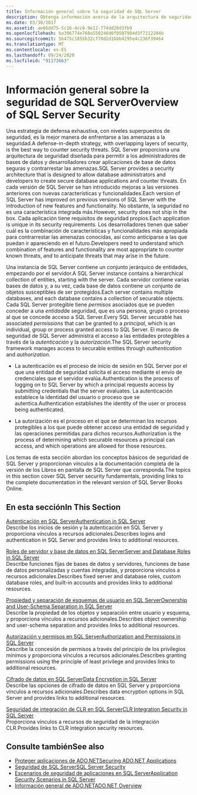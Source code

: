 ```yaml
---
title: Información general sobre la seguridad de SQL Server
description: Obtenga información acerca de la arquitectura de seguridad de SQL Server para saber qué características y funcionalidad contrarrestan las amenazas conocidas y para anticiparse a las amenazas futuras.
ms.date: 03/30/2017
ms.assetid: ae66dd75-5c16-4cc0-9e12-774dd26d3fb9
ms.openlocfilehash: ba396774e760a550246d0f0507984d3f7212204b
ms.sourcegitcommit: 5b475c1855b32cf78d2d1bbb4295e4c236f39464
ms.translationtype: MT
ms.contentlocale: es-ES
ms.lasthandoff: 09/24/2020
ms.locfileid: "91172663"
---
```

# <a name="overview-of-sql-server-security"></a><span data-ttu-id="8e4ee-103">Información general sobre la seguridad de SQL Server</span><span class="sxs-lookup"><span data-stu-id="8e4ee-103">Overview of SQL Server Security</span></span>

<span data-ttu-id="8e4ee-104">Una estrategia de defensa exhaustiva, con niveles superpuestos de seguridad, es la mejor manera de enfrentarse a las amenazas a la seguridad.</span><span class="sxs-lookup"><span data-stu-id="8e4ee-104">A defense-in-depth strategy, with overlapping layers of security, is the best way to counter security threats.</span></span> <span data-ttu-id="8e4ee-105">SQL Server proporciona una arquitectura de seguridad diseñada para permitir a los administradores de bases de datos y desarrolladores crear aplicaciones de base de datos seguras y contrarrestar las amenazas.</span><span class="sxs-lookup"><span data-stu-id="8e4ee-105">SQL Server provides a security architecture that is designed to allow database administrators and developers to create secure database applications and counter threats.</span></span> <span data-ttu-id="8e4ee-106">En cada versión de SQL Server se han introducido mejoras a las versiones anteriores con nuevas características y funcionalidades.</span><span class="sxs-lookup"><span data-stu-id="8e4ee-106">Each version of SQL Server has improved on previous versions of SQL Server with the introduction of new features and functionality.</span></span> <span data-ttu-id="8e4ee-107">No obstante, la seguridad no es una característica integrada más.</span><span class="sxs-lookup"><span data-stu-id="8e4ee-107">However, security does not ship in the box.</span></span> <span data-ttu-id="8e4ee-108">Cada aplicación tiene requisitos de seguridad propios.</span><span class="sxs-lookup"><span data-stu-id="8e4ee-108">Each application is unique in its security requirements.</span></span> <span data-ttu-id="8e4ee-109">Los desarrolladores tienen que saber cuál es la combinación de características y funcionalidades más apropiada para contrarrestar las amenazas conocidas, así como anticiparse a las que puedan ir apareciendo en el futuro.</span><span class="sxs-lookup"><span data-stu-id="8e4ee-109">Developers need to understand which combination of features and functionality are most appropriate to counter known threats, and to anticipate threats that may arise in the future.</span></span>  
  
 <span data-ttu-id="8e4ee-110">Una instancia de SQL Server contiene un conjunto jerárquico de entidades, empezando por el servidor.</span><span class="sxs-lookup"><span data-stu-id="8e4ee-110">A SQL Server instance contains a hierarchical collection of entities, starting with the server.</span></span> <span data-ttu-id="8e4ee-111">Cada servidor contiene varias bases de datos y, a su vez, cada base de datos contiene un conjunto de objetos susceptibles de ser protegidos.</span><span class="sxs-lookup"><span data-stu-id="8e4ee-111">Each server contains multiple databases, and each database contains a collection of securable objects.</span></span> <span data-ttu-id="8e4ee-112">Cada SQL Server protegible tiene *permisos* asociados que se pueden conceder a una *entidad*de seguridad, que es una persona, grupo o proceso al que se concede acceso a SQL Server.</span><span class="sxs-lookup"><span data-stu-id="8e4ee-112">Every SQL Server securable has associated *permissions* that can be granted to a *principal*, which is an individual, group or process granted access to SQL Server.</span></span> <span data-ttu-id="8e4ee-113">El marco de seguridad de SQL Server administra el acceso a las entidades protegibles a través de la *autenticación* y la *autorización*.</span><span class="sxs-lookup"><span data-stu-id="8e4ee-113">The SQL Server security framework manages access to securable entities through *authentication* and *authorization*.</span></span>  
  
- <span data-ttu-id="8e4ee-114">La autenticación es el proceso de inicio de sesión en SQL Server por el que una entidad de seguridad solicita el acceso mediante el envío de credenciales que el servidor evalúa.</span><span class="sxs-lookup"><span data-stu-id="8e4ee-114">Authentication is the process of logging on to SQL Server by which a principal requests access by submitting credentials that the server evaluates.</span></span> <span data-ttu-id="8e4ee-115">La autenticación establece la identidad del usuario o proceso que se autentica.</span><span class="sxs-lookup"><span data-stu-id="8e4ee-115">Authentication establishes the identity of the user or process being authenticated.</span></span>  
  
- <span data-ttu-id="8e4ee-116">La autorización es el proceso en el que se determinan los recursos protegibles a los que puede obtener acceso una entidad de seguridad y las operaciones permitidas para dichos recursos.</span><span class="sxs-lookup"><span data-stu-id="8e4ee-116">Authorization is the process of determining which securable resources a principal can access, and which operations are allowed for those resources.</span></span>  
  
 <span data-ttu-id="8e4ee-117">Los temas de esta sección abordan los conceptos básicos de seguridad de SQL Server y proporcionan vínculos a la documentación completa de la versión de los Libros en pantalla de SQL Server que corresponda.</span><span class="sxs-lookup"><span data-stu-id="8e4ee-117">The topics in this section cover SQL Server security fundamentals, providing links to the complete documentation in the relevant version of SQL Server Books Online.</span></span>  
  
## <a name="in-this-section"></a><span data-ttu-id="8e4ee-118">En esta sección</span><span class="sxs-lookup"><span data-stu-id="8e4ee-118">In This Section</span></span>  

 [<span data-ttu-id="8e4ee-119">Autenticación en SQL Server</span><span class="sxs-lookup"><span data-stu-id="8e4ee-119">Authentication in SQL Server</span></span>](authentication-in-sql-server.md)  
 <span data-ttu-id="8e4ee-120">Describe los inicios de sesión y la autenticación en SQL Server y proporciona vínculos a recursos adicionales.</span><span class="sxs-lookup"><span data-stu-id="8e4ee-120">Describes logins and authentication in SQL Server and provides links to additional resources.</span></span>  
  
 [<span data-ttu-id="8e4ee-121">Roles de servidor y base de datos en SQL Server</span><span class="sxs-lookup"><span data-stu-id="8e4ee-121">Server and Database Roles in SQL Server</span></span>](server-and-database-roles-in-sql-server.md)  
 <span data-ttu-id="8e4ee-122">Describe funciones fijas de bases de datos y servidores, funciones de base de datos personalizadas y cuentas integradas, y proporciona vínculos a recursos adicionales.</span><span class="sxs-lookup"><span data-stu-id="8e4ee-122">Describes fixed server and database roles, custom database roles, and built-in accounts and provides links to additional resources.</span></span>  
  
 [<span data-ttu-id="8e4ee-123">Propiedad y separación de esquemas de usuario en SQL Server</span><span class="sxs-lookup"><span data-stu-id="8e4ee-123">Ownership and User-Schema Separation in SQL Server</span></span>](ownership-and-user-schema-separation-in-sql-server.md)  
 <span data-ttu-id="8e4ee-124">Describe la propiedad de los objetos y separación entre usuario y esquema, y proporciona vínculos a recursos adicionales.</span><span class="sxs-lookup"><span data-stu-id="8e4ee-124">Describes object ownership and  user-schema separation and provides links to additional resources.</span></span>  
  
 [<span data-ttu-id="8e4ee-125">Autorización y permisos en SQL Server</span><span class="sxs-lookup"><span data-stu-id="8e4ee-125">Authorization and Permissions in SQL Server</span></span>](authorization-and-permissions-in-sql-server.md)  
 <span data-ttu-id="8e4ee-126">Describe la concesión de permisos a través del principio de los privilegios mínimos y proporciona vínculos a recursos adicionales.</span><span class="sxs-lookup"><span data-stu-id="8e4ee-126">Describes granting permissions using the principle of least privilege and provides links to additional resources.</span></span>  
  
 [<span data-ttu-id="8e4ee-127">Cifrado de datos en SQL Server</span><span class="sxs-lookup"><span data-stu-id="8e4ee-127">Data Encryption in SQL Server</span></span>](data-encryption-in-sql-server.md)  
 <span data-ttu-id="8e4ee-128">Describe las opciones de cifrado de datos en SQL Server y proporciona vínculos a recursos adicionales.</span><span class="sxs-lookup"><span data-stu-id="8e4ee-128">Describes data encryption options in SQL Server and provides links to additional resources.</span></span>  
  
 [<span data-ttu-id="8e4ee-129">Seguridad de integración de CLR en SQL Server</span><span class="sxs-lookup"><span data-stu-id="8e4ee-129">CLR Integration Security in SQL Server</span></span>](clr-integration-security-in-sql-server.md)  
 <span data-ttu-id="8e4ee-130">Proporciona vínculos a recursos de seguridad de la integración CLR.</span><span class="sxs-lookup"><span data-stu-id="8e4ee-130">Provides links to CLR integration security resources.</span></span>  
  
## <a name="see-also"></a><span data-ttu-id="8e4ee-131">Consulte también</span><span class="sxs-lookup"><span data-stu-id="8e4ee-131">See also</span></span>

- [<span data-ttu-id="8e4ee-132">Proteger aplicaciones de ADO.NET</span><span class="sxs-lookup"><span data-stu-id="8e4ee-132">Securing ADO.NET Applications</span></span>](../securing-ado-net-applications.md)
- [<span data-ttu-id="8e4ee-133">Seguridad de SQL Server</span><span class="sxs-lookup"><span data-stu-id="8e4ee-133">SQL Server Security</span></span>](sql-server-security.md)
- [<span data-ttu-id="8e4ee-134">Escenarios de seguridad de aplicaciones en SQL Server</span><span class="sxs-lookup"><span data-stu-id="8e4ee-134">Application Security Scenarios in SQL Server</span></span>](application-security-scenarios-in-sql-server.md)
- [<span data-ttu-id="8e4ee-135">Información general de ADO.NET</span><span class="sxs-lookup"><span data-stu-id="8e4ee-135">ADO.NET Overview</span></span>](../ado-net-overview.md)
